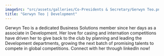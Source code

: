 ```yaml
---
imageSrc: "src/assets/galleries/Co-Presidents & Secretary/Gerwyn Teo.png"
title: "Gerwyn Teo | Development"
---
```

Gerwyn Teo is a dedicated Business Solutions member since her days as a associate in Development. Her love for casing and internation competitions have driven her to give back to the club by planning and leading the Development departments, growing the next batch of promising talents to compete in global competitions. Connect with her through linkedIn now!